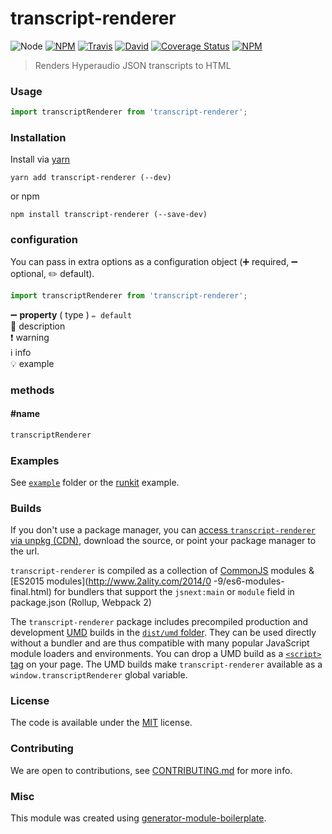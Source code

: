 # transcript-renderer

![Node](https://img.shields.io/node/v/transcript-renderer.svg?style=flat-square)
[![NPM](https://img.shields.io/npm/v/transcript-renderer.svg?style=flat-square)](https://www.npmjs.com/package/transcript-renderer)
[![Travis](https://img.shields.io/travis/hyperaudio/transcript-renderer/master.svg?style=flat-square)](https://travis-ci.org/hyperaudio/transcript-renderer)
[![David](https://img.shields.io/david/hyperaudio/transcript-renderer.svg?style=flat-square)](https://david-dm.org/hyperaudio/transcript-renderer)
[![Coverage Status](https://img.shields.io/coveralls/hyperaudio/transcript-renderer.svg?style=flat-square)](https://coveralls.io/github/hyperaudio/transcript-renderer)
[![NPM](https://img.shields.io/npm/dt/transcript-renderer.svg?style=flat-square)](https://www.npmjs.com/package/transcript-renderer)

> Renders Hyperaudio JSON transcripts to HTML

### Usage

```js
import transcriptRenderer from 'transcript-renderer';

```

### Installation

Install via [yarn](https://github.com/yarnpkg/yarn)

	yarn add transcript-renderer (--dev)

or npm

	npm install transcript-renderer (--save-dev)


### configuration

You can pass in extra options as a configuration object (➕ required, ➖ optional, ✏️ default).

```js
import transcriptRenderer from 'transcript-renderer';

```

➖ **property** ( type ) ` ✏️ default `
<br/> 📝 description
<br/> ❗️ warning
<br/> ℹ️ info
<br/> 💡 example

### methods

#### #name

```js
transcriptRenderer

```

### Examples

See [`example`](example/script.js) folder or the [runkit](https://runkit.com/hyperaudio/transcript-renderer) example.

### Builds

If you don't use a package manager, you can [access `transcript-renderer` via unpkg (CDN)](https://unpkg.com/transcript-renderer/), download the source, or point your package manager to the url.

`transcript-renderer` is compiled as a collection of [CommonJS](http://webpack.github.io/docs/commonjs.html) modules & [ES2015 modules](http://www.2ality.com/2014/0
  -9/es6-modules-final.html) for bundlers that support the `jsnext:main` or `module` field in package.json (Rollup, Webpack 2)

The `transcript-renderer` package includes precompiled production and development [UMD](https://github.com/umdjs/umd) builds in the [`dist/umd` folder](https://unpkg.com/transcript-renderer/dist/umd/). They can be used directly without a bundler and are thus compatible with many popular JavaScript module loaders and environments. You can drop a UMD build as a [`<script>` tag](https://unpkg.com/transcript-renderer) on your page. The UMD builds make `transcript-renderer` available as a `window.transcriptRenderer` global variable.

### License

The code is available under the [MIT](LICENSE) license.

### Contributing

We are open to contributions, see [CONTRIBUTING.md](CONTRIBUTING.md) for more info.

### Misc

This module was created using [generator-module-boilerplate](https://github.com/duivvv/generator-module-boilerplate).
